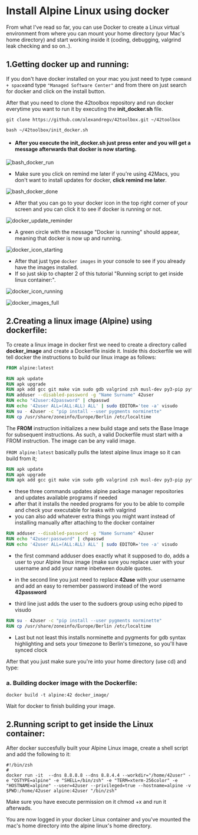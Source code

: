 # Install Alpine Linux using docker

From what I've read so far, you can use Docker to create a Linux virtual environment from where you can mount your home directory (your Mac's home directory) and start working inside it (coding, debugging, valgrind leak checking and so on..).

## 1.Getting docker up and running:
If you don't have docker installed on your mac you just need to type `command + space`and type `"Managed Software Center"` and from there on just search for docker and click on the install button.

After that you need to clone the 42toolbox repository and run docker everytime you want to run it by executing the **init_docker.sh** file.
```git
git clone https://github.com/alexandregv/42toolbox.git ~/42toolbox
```
```shell
bash ~/42toolbox/init_docker.sh
```

 * #### After you execute the init_docker.sh just press enter and you will get a message afterwards that docker is now starting.  

![bash_docker_run](/images/docker_init.png)


 * Make sure you click on remind me later if you're using 42Macs, you don't want to install updates for docker, **click remind me later**.  

![bash_docker_done](/images/docker_init_after.png)


 * After that you can go to your docker icon in the top right corner of your screen and you can click it to see if docker is running or not.  

![docker_update_reminder](/images/docker_update_reminder.png)


 * A green circle with the message "Docker is running" should appear, meaning that docker is now up and running.  


![docker_icon_starting](/images/docker_icon_starting.png)


 * After that just type `docker images` in your console to see if you already have the images installed.   
 * If so just skip to chapter 2 of this tutorial "Running script to get inside linux container:".   


![docker_icon_running](/images/docker_icon_running.png)

![docker_images_full](/images/docker_images_full.png)


## 2.Creating a linux image (Alpine) using dockerfile:

To create a linux image in docker first we need to create a directory called **docker_image** and create a Dockerfile inside it.
Inside this dockerfile we will tell docker the instructions to build our linux image as follows:
```dockerfile
FROM alpine:latest

RUN apk update
RUN apk upgrade
RUN apk add gcc git make vim sudo gdb valgrind zsh musl-dev py3-pip python3 tzdata
RUN adduser --disabled-password -g "Name Surname" 42user
RUN echo "42user:42password" | chpasswd
RUN echo '42user ALL=(ALL:ALL) ALL' | sudo EDITOR='tee -a' visudo
RUN su - 42user -c "pip install --user pygments norminette"
RUN cp /usr/share/zoneinfo/Europe/Berlin /etc/localtime
```
The **FROM** instruction initializes a new build stage and sets the Base Image for subsequent instructions. As such, a valid Dockerfile must start with a FROM instruction. The image can be any valid image.  

`FROM alpine:latest`
basically pulls the latest alpine linux image so it can build from it;

```dockerfile
RUN apk update
RUN apk upgrade
RUN apk add gcc git make vim sudo gdb valgrind zsh musl-dev py3-pip python3 tzdata
```
 * these three commands updates alpine package manager repositories and updates available programs if needed
 * after that it installs the needed programs for you to be able to compile and check your executable for leaks with valgrind
 * you can also add whatever extra things you might want instead of installing manually after attaching to the docker container

```dockerfile
RUN adduser --disabled-password -g "Name Surname" 42user
RUN echo "42user:password" | chpasswd
RUN echo '42user ALL=(ALL:ALL) ALL' | sudo EDITOR='tee -a' visudo
```
 * the first command adduser does exactly what it supposed to do, adds a user to your Alpine linux image (make sure you replace user with your username and add your name inbetween double quotes.   

 * in the second line you just need to replace **42use** with your username and add an easy to remember password instead of the word **42password**  

 * third line just adds the user to the sudoers group using echo piped to visudo    


```dockerfile
RUN su - 42user -c "pip install --user pygments norminette"
RUN cp /usr/share/zoneinfo/Europe/Berlin /etc/localtime
```
 * Last but not least this installs norminette and pygments for gdb syntax highlighting and sets your timezone to Berlin's timezone, so you'll have synced clock


After that you just make sure you're into your home directory (use cd) and type:

### a. Building docker image with the Dockerfile:
```shell
docker build -t alpine:42 docker_image/
```

Wait for docker to finish building your image.



## 2.Running script to get inside the Linux container: 

After docker succesfully built your Alpine Linux image, create a shell script and add the following to it:

```shell
#!/bin/zsh
#
docker run -it  --dns 8.8.8.8 --dns 8.8.4.4 --workdir="/home/42user" -e "OSTYPE=alpine" -e "SHELL=/bin/zsh" -e "TERM=xterm-256color" -e "HOSTNAME=alpine" --user=42user --privileged=true --hostname=alpine -v $PWD:/home/42user alpine:42user "/bin/zsh"
```


Make sure you have execute permission on it chmod +x and run it afterwads.

You are now logged in your docker Linux container and you've mounted the mac's home directory into the alpine linux's home directory.
